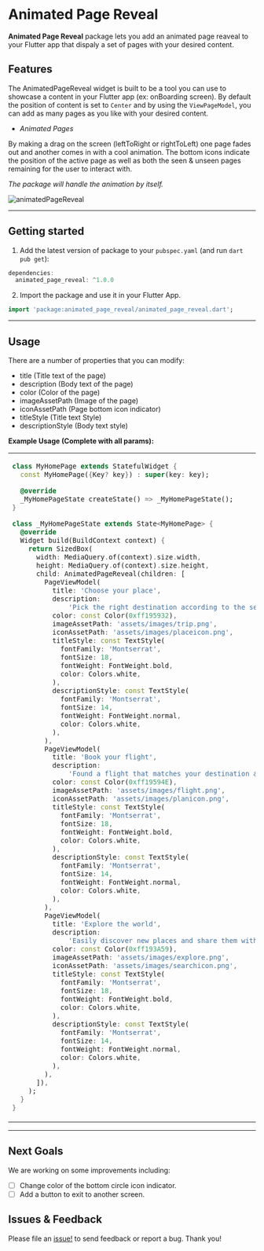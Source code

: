 <!-- 
This README describes the package. If you publish this package to pub.dev,
this README's contents appear on the landing page for your package.

For information about how to write a good package README, see the guide for
[writing package pages](https://dart.dev/guides/libraries/writing-package-pages). 

For general information about developing packages, see the Dart guide for
[creating packages](https://dart.dev/guides/libraries/create-library-packages)
and the Flutter guide for
[developing packages and plugins](https://flutter.dev/developing-packages). 
-->

# Animated Page Reveal
**Animated Page Reveal** package lets you add an animated page reaveal to your Flutter app that dispaly a set of pages with your desired content.


## Features
The AnimatedPageReveal widget is built to be a tool you can use to showcase a content in your Flutter app (ex: onBoarding screen). By default the position of content is set to `Center` and by using the `ViewPageModel`, you can add as many pages as you like with your desired content. 

* *Animated Pages*

By making a drag on the screen (leftToRight or rightToLeft) one page fades out and another comes in with a cool animation. The bottom icons indicate the position of the active page as well as both the seen & unseen pages remaining for the user to interact with.

*The package will handle the animation by itself.*

![animatedPageReveal](https://user-images.githubusercontent.com/68671238/135723534-5301fe7e-e2f7-4896-a94d-c31b84c2b8b0.png)
 
<hr>

## Getting started

1. Add the latest version of package to your `pubspec.yaml` (and run `dart pub get`):
```dart
dependencies:
  animated_page_reveal: ^1.0.0
```
2. Import the package and use it in your Flutter App.
```dart
import 'package:animated_page_reveal/animated_page_reveal.dart';
```
<hr>

## Usage

There are a number of properties that you can modify:

* title (Title text of the page)
* description (Body text of the page)
* color (Color of the page)
* imageAssetPath (Image of the page)
* iconAssetPath (Page bottom icon indicator)
* titleStyle (Title text Style)
* descriptionStyle (Body text style)

**Example Usage (Complete with all params):**
<table>
 <tr>
 <td>
      
```dart
class MyHomePage extends StatefulWidget {
  const MyHomePage({Key? key}) : super(key: key);

  @override
  _MyHomePageState createState() => _MyHomePageState();
}

class _MyHomePageState extends State<MyHomePage> {
  @override
  Widget build(BuildContext context) {
    return SizedBox(
      width: MediaQuery.of(context).size.width,
      height: MediaQuery.of(context).size.height,
      child: AnimatedPageReveal(children: [
        PageViewModel(
          title: 'Choose your place',
          description:
              'Pick the right destination according to the season because it is a key factor for a successful trip',
          color: const Color(0xff195932),
          imageAssetPath: 'assets/images/trip.png',
          iconAssetPath: 'assets/images/placeicon.png',
          titleStyle: const TextStyle(
            fontFamily: 'Montserrat',
            fontSize: 18,
            fontWeight: FontWeight.bold,
            color: Colors.white,
          ),
          descriptionStyle: const TextStyle(
            fontFamily: 'Montserrat',
            fontSize: 14,
            fontWeight: FontWeight.normal,
            color: Colors.white,
          ),
        ),
        PageViewModel(
          title: 'Book your flight',
          description:
              'Found a flight that matches your destination and schedule? \nBook it just a few taps',
          color: const Color(0xff19594E),
          imageAssetPath: 'assets/images/flight.png',
          iconAssetPath: 'assets/images/planicon.png',
          titleStyle: const TextStyle(
            fontFamily: 'Montserrat',
            fontSize: 18,
            fontWeight: FontWeight.bold,
            color: Colors.white,
          ),
          descriptionStyle: const TextStyle(
            fontFamily: 'Montserrat',
            fontSize: 14,
            fontWeight: FontWeight.normal,
            color: Colors.white,
          ),
        ),
        PageViewModel(
          title: 'Explore the world',
          description:
              'Easily discover new places and share them with your friends. \nMaybe you will plan together your next trip?',
          color: const Color(0xff193A59),
          imageAssetPath: 'assets/images/explore.png',
          iconAssetPath: 'assets/images/searchicon.png',
          titleStyle: const TextStyle(
            fontFamily: 'Montserrat',
            fontSize: 18,
            fontWeight: FontWeight.bold,
            color: Colors.white,
          ),
          descriptionStyle: const TextStyle(
            fontFamily: 'Montserrat',
            fontSize: 14,
            fontWeight: FontWeight.normal,
            color: Colors.white,
          ),
        ),
      ]),
    );
  }
}
```
   </td>
   <td>
     Here's what it looks like:
     
<hr>


https://user-images.githubusercontent.com/68671238/135723631-75829e02-65df-421c-8b1b-23c69aadfa15.mp4


   </td>
  </tr>
  </table>
<hr>

## Next Goals
We are working on some improvements including:

- [ ] Change color of the bottom circle icon indicator.
- [ ] Add a button to exit to another screen.

## Issues & Feedback
Please file an [issue!](https://github.com/aliMissaoui/Flutter-Package-Animated-Page-Reveal/issues) to send feedback or report a bug. Thank you!

